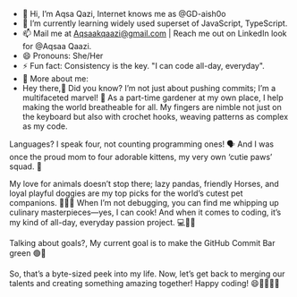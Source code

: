 - 👋 Hi, I’m Aqsa Qazi, Internet knows me as @GD-aish0o
- 🌱 I’m currently learning widely used superset of JavaScript, TypeScript.
- 📫 Mail me at Aqsaakqaazi@gmail.com | Reach me out on LinkedIn look for @Aqsaa Qaazi.
- 😄 Pronouns: She/Her
- ⚡ Fun fact: Consistency is the key. "I can code all-day, everyday".
- 🦋 More about me:
- Hey there,🌟 Did you know? I’m not just about pushing commits; I’m a multifaceted marvel! 🌱 As a part-time gardener at my own place, I help making the world breatheable for all. My fingers are nimble not just on the keyboard but also with crochet hooks, weaving patterns as complex as my code.

Languages? I speak four, not counting programming ones! 🗣️ And I was once the proud mom to four adorable kittens, my very own ‘cutie paws’ squad. 🐾

My love for animals doesn’t stop there; lazy pandas, friendly Horses, and loyal playful doggies are my top picks for the world’s cutest pet companions. 🐼🐴🐶 When I’m not debugging, you can find me whipping up culinary masterpieces—yes, I can cook! And when it comes to coding, it’s my kind of all-day, everyday passion project. 💻👩‍💻

Talking about goals?, My current goal is to make the GitHub Commit Bar green 🟢📌

So, that’s a byte-sized peek into my life. Now, let’s get back to merging our talents and creating something amazing together! Happy coding! 😄👨‍💻👩‍💻

<!---
GD-aish0o/GD-aish0o is a ✨ special ✨ repository because its `README.md` (this file) appears on your GitHub profile.
You can click the Preview link to take a look at your changes.
--->
